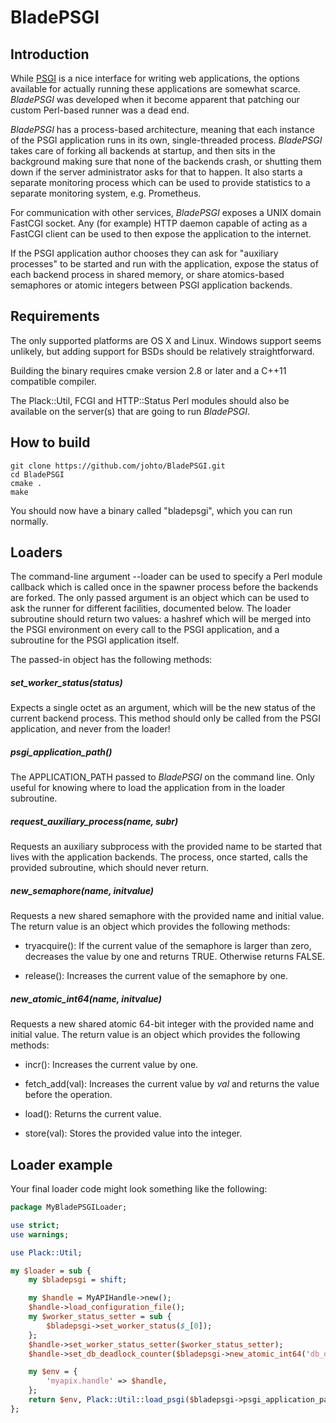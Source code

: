 BladePSGI
=========

Introduction
------------

While [PSGI](http://plackperl.org) is a nice interface for writing web
applications, the options available for actually running these applications are
somewhat scarce.  _BladePSGI_ was developed when it become apparent that
patching our custom Perl-based runner was a dead end.

_BladePSGI_ has a process-based architecture, meaning that each instance of the
PSGI application runs in its own, single-threaded process.  _BladePSGI_ takes
care of forking all backends at startup, and then sits in the background making
sure that none of the backends crash, or shutting them down if the server
administrator asks for that to happen.  It also starts a separate monitoring
process which can be used to provide statistics to a separate monitoring
system, e.g. Prometheus.

For communication with other services, _BladePSGI_ exposes a UNIX domain
FastCGI socket.  Any (for example) HTTP daemon capable of acting as a FastCGI
client can be used to then expose the application to the internet.

If the PSGI application author chooses they can ask for "auxiliary processes"
to be started and run with the application, expose the status of each backend
process in shared memory, or share atomics-based semaphores or atomic integers
between PSGI application backends.

Requirements
------------

The only supported platforms are OS X and Linux.  Windows support seems
unlikely, but adding support for BSDs should be relatively straightforward.

Building the binary requires cmake version 2.8 or later and a C++11 compatible
compiler.

The Plack::Util, FCGI and HTTP::Status Perl modules should also be available on
the server(s) that are going to run _BladePSGI_.

How to build
------------

```
git clone https://github.com/johto/BladePSGI.git
cd BladePSGI
cmake .
make
```

You should now have a binary called "bladepsgi", which you can run normally.

Loaders
-------

The command-line argument --loader can be used to specify a Perl module
callback which is called once in the spawner process before the backends are
forked.  The only passed argument is an object which can be used to ask the
runner for different facilities, documented below.  The loader subroutine
should return two values: a hashref which will be merged into the PSGI
environment on every call to the PSGI application, and a subroutine for the
PSGI application itself.

The passed-in object has the following methods:

##### set\_worker\_status(status)

Expects a single octet as an argument, which will be the new status of the
current backend process.  This method should only be called from the PSGI
application, and never from the loader!

##### psgi\_application\_path()

The APPLICATION\_PATH passed to _BladePSGI_ on the command line.  Only useful
for knowing where to load the application from in the loader subroutine.

##### request\_auxiliary\_process(name, subr)

Requests an auxiliary subprocess with the provided name to be started that
lives with the application backends.  The process, once started, calls the
provided subroutine, which should never return.

##### new\_semaphore(name, initvalue)

Requests a new shared semaphore with the provided name and initial value.  The
return value is an object which provides the following methods:

  + tryacquire(): If the current value of the semaphore is larger than zero, decreases the value by one and returns TRUE.  Otherwise returns FALSE.

  + release(): Increases the current value of the semaphore by one.

##### new\_atomic\_int64(name, initvalue)

Requests a new shared atomic 64-bit integer with the provided name and initial
value.  The return value is an object which provides the following methods:

  + incr(): Increases the current value by one.

  + fetch\_add(val): Increases the current value by _val_ and returns the value
  before the operation.

  + load(): Returns the current value.

  + store(val): Stores the provided value into the integer.

Loader example
--------------

Your final loader code might look something like the following:

```Perl
package MyBladePSGILoader;

use strict;
use warnings;

use Plack::Util;

my $loader = sub {
    my $bladepsgi = shift;

    my $handle = MyAPIHandle->new();
    $handle->load_configuration_file();
    my $worker_status_setter = sub {
        $bladepsgi->set_worker_status($_[0]);
    };
    $handle->set_worker_status_setter($worker_status_setter);
    $handle->set_db_deadlock_counter($bladepsgi->new_atomic_int64('db_deadlock_counter', 0));

    my $env = {
        'myapix.handle' => $handle,
    };
    return $env, Plack::Util::load_psgi($bladepsgi->psgi_application_path());
};
```
